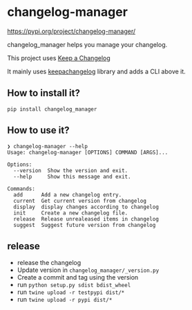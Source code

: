 # changelog-manager

https://pypi.org/project/changelog-manager/

changelog_manager helps you manage your changelog.

This project uses [Keep a Changelog](https://keepachangelog.com/en/1.0.0/)

It mainly uses [keepachangelog](https://github.com/Colin-b/keepachangelog) library and adds a CLI above it.

## How to install it?

`pip install changelog_manager`

## How to use it?

```
❯ changelog-manager --help
Usage: changelog-manager [OPTIONS] COMMAND [ARGS]...

Options:
  --version  Show the version and exit.
  --help     Show this message and exit.

Commands:
  add      Add a new changelog entry.
  current  Get current version from changelog
  display  display changes according to changelog
  init     Create a new changelog file.
  release  Release unrealeased items in changelog
  suggest  Suggest future version from changelog
```

## release
* release the changelog
* Update version in `changelog_manager/_version.py`
* Create a commit and tag using the version
* run `python setup.py sdist bdist_wheel`
* run `twine upload -r testpypi dist/*`
* run `twine upload -r pypi dist/*`
